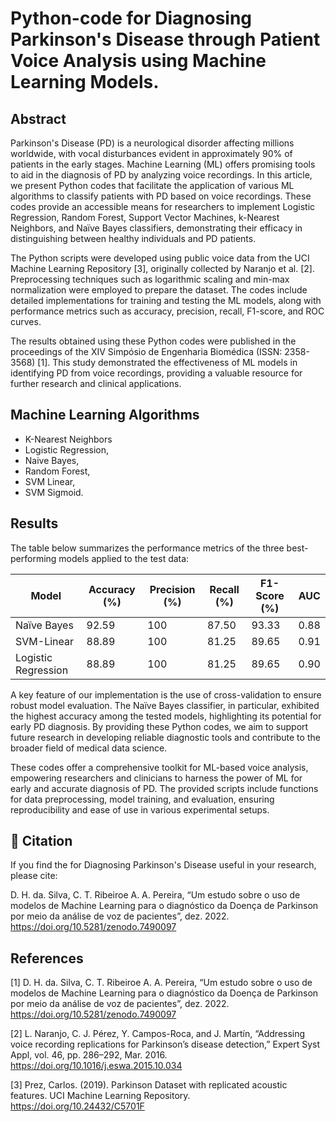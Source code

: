 # Python-code for Diagnosing Parkinson's Disease through Patient Voice Analysis using Machine Learning Models.

## Abstract

Parkinson's Disease (PD) is a neurological disorder affecting millions worldwide, with vocal disturbances evident in approximately 90% of patients in the early stages. Machine Learning (ML) offers promising tools to aid in the diagnosis of PD by analyzing voice recordings. In this article, we present Python codes that facilitate the application of various ML algorithms to classify patients with PD based on voice recordings. These codes provide an accessible means for researchers to implement Logistic Regression, Random Forest, Support Vector Machines, k-Nearest Neighbors, and Naïve Bayes classifiers, demonstrating their efficacy in distinguishing between healthy individuals and PD patients.

The Python scripts were developed using public voice data from the UCI Machine Learning Repository [3], originally collected by Naranjo et al. [2]. Preprocessing techniques such as logarithmic scaling and min-max normalization were employed to prepare the dataset. The codes include detailed implementations for training and testing the ML models, along with performance metrics such as accuracy, precision, recall, F1-score, and ROC curves.

The results obtained using these Python codes were published in the proceedings of the XIV Simpósio de Engenharia Biomédica (ISSN: 2358-3568) [1]. This study demonstrated the effectiveness of ML models in identifying PD from voice recordings, providing a valuable resource for further research and clinical applications.

## Machine Learning Algorithms

* K-Nearest Neighbors 
* Logistic Regression, 
* Naive Bayes, 
* Random Forest, 
* SVM Linear, 
* SVM Sigmoid.

## Results

The table below summarizes the performance metrics of the three best-performing models applied to the test data:

| Model              | Accuracy (%) | Precision (%) | Recall (%) | F1-Score (%) | AUC  |
|--------------------|--------------|---------------|------------|--------------|------|
| Naïve Bayes        | 92.59        | 100           | 87.50      | 93.33        | 0.88 |
| SVM-Linear         | 88.89        | 100           | 81.25      | 89.65        | 0.91 |
| Logistic Regression| 88.89        | 100           | 81.25      | 89.65        | 0.90 |

A key feature of our implementation is the use of cross-validation to ensure robust model evaluation. The Naïve Bayes classifier, in particular, exhibited the highest accuracy among the tested models, highlighting its potential for early PD diagnosis. By providing these Python codes, we aim to support future research in developing reliable diagnostic tools and contribute to the broader field of medical data science.

These codes offer a comprehensive toolkit for ML-based voice analysis, empowering researchers and clinicians to harness the power of ML for early and accurate diagnosis of PD. The provided scripts include functions for data preprocessing, model training, and evaluation, ensuring reproducibility and ease of use in various experimental setups.

## 📝 Citation

If you find the for Diagnosing Parkinson's Disease useful in your research, please cite:

D. H. da. Silva, C. T. Ribeiroe A. A. Pereira, “Um estudo sobre o uso de modelos de Machine Learning para o diagnóstico da Doença de Parkinson por meio da análise de voz de pacientes”, dez. 2022. https://doi.org/10.5281/zenodo.7490097

## References

[1] D. H. da. Silva, C. T. Ribeiroe A. A. Pereira, “Um estudo sobre o uso de modelos de Machine Learning para o diagnóstico da Doença de Parkinson por meio da análise de voz de pacientes”, dez. 2022. https://doi.org/10.5281/zenodo.7490097

[2] L. Naranjo, C. J. Pérez, Y. Campos-Roca, and J. Martín, “Addressing voice recording replications for Parkinson’s disease detection,” Expert Syst Appl, vol. 46, pp. 286–292, Mar. 2016. https://doi.org/10.1016/j.eswa.2015.10.034

[3] Prez, Carlos. (2019). Parkinson Dataset with replicated acoustic features. UCI Machine Learning Repository. https://doi.org/10.24432/C5701F
